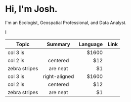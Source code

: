 # Hi, I'm Josh. 
I'm an Ecologist, Geospatial Professional, and Data Analyst.

I

| Topic        | Summary         | Language  | Link |
| ------------- |:-------------:| -----:|-------|
| col 3 is      |               | $1600 |        |
| col 2 is      | centered      |   $12 |        |    
| zebra stripes | are neat      |    $1 |        |
| col 3 is      | right-aligned | $1600 |        |
| col 2 is      | centered      |   $12 |        |
| zebra stripes | are neat      |    $1 |         |
